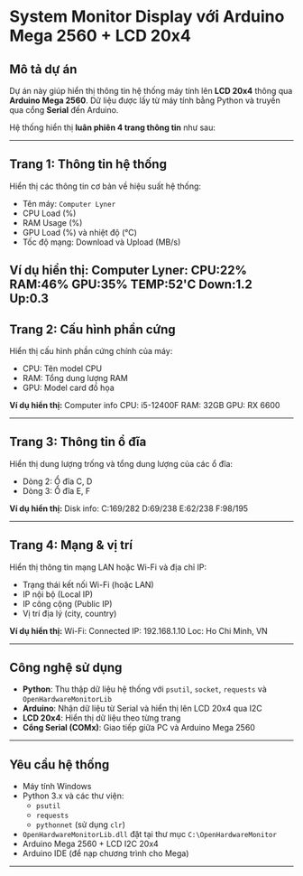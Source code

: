 # System Monitor Display với Arduino Mega 2560 + LCD 20x4

## Mô tả dự án

Dự án này giúp hiển thị thông tin hệ thống máy tính lên **LCD 20x4** thông qua **Arduino Mega 2560**. Dữ liệu được lấy từ máy tính bằng Python và truyền qua cổng **Serial** đến Arduino.

Hệ thống hiển thị **luân phiên 4 trang thông tin** như sau:

---

## Trang 1: Thông tin hệ thống

Hiển thị các thông tin cơ bản về hiệu suất hệ thống:

- Tên máy: `Computer Lyner`
- CPU Load (%)
- RAM Usage (%)
- GPU Load (%) và nhiệt độ (°C)
- Tốc độ mạng: Download và Upload (MB/s)

**Ví dụ hiển thị:**
Computer Lyner: CPU:22% RAM:46% GPU:35% TEMP:52'C Down:1.2 Up:0.3
---

## Trang 2: Cấu hình phần cứng

Hiển thị cấu hình phần cứng chính của máy:

- CPU: Tên model CPU
- RAM: Tổng dung lượng RAM
- GPU: Model card đồ họa

**Ví dụ hiển thị:**
Computer info CPU: i5-12400F RAM: 32GB GPU: RX 6600

---

## Trang 3: Thông tin ổ đĩa

Hiển thị dung lượng trống và tổng dung lượng của các ổ đĩa:

- Dòng 2: Ổ đĩa C, D
- Dòng 3: Ổ đĩa E, F

**Ví dụ hiển thị:**
Disk info: C:169/282 D:69/238 E:62/238 F:98/195

---

## Trang 4: Mạng & vị trí

Hiển thị thông tin mạng LAN hoặc Wi-Fi và địa chỉ IP:

- Trạng thái kết nối Wi-Fi (hoặc LAN)
- IP nội bộ (Local IP)
- IP công cộng (Public IP)
- Vị trí địa lý (city, country)

**Ví dụ hiển thị:**
Wi-Fi: Connected IP: 192.168.1.10 Loc: Ho Chi Minh, VN

---

## Công nghệ sử dụng

- **Python**: Thu thập dữ liệu hệ thống với `psutil`, `socket`, `requests` và `OpenHardwareMonitorLib`
- **Arduino**: Nhận dữ liệu từ Serial và hiển thị lên LCD 20x4 qua I2C
- **LCD 20x4**: Hiển thị dữ liệu theo từng trang
- **Cổng Serial (COMx)**: Giao tiếp giữa PC và Arduino Mega 2560

---

## Yêu cầu hệ thống

- Máy tính Windows
- Python 3.x và các thư viện:
  - `psutil`
  - `requests`
  - `pythonnet` (sử dụng `clr`)
- `OpenHardwareMonitorLib.dll` đặt tại thư mục `C:\OpenHardwareMonitor`
- Arduino Mega 2560 + LCD I2C 20x4
- Arduino IDE (để nạp chương trình cho Mega)

---

